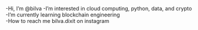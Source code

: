 -Hi, I’m @bilva
-I’m interested in cloud computing, python, data, and crypto
-I’m currently learning blockchain engineering  
-How to reach me bilva.dixit on instagram

<!---
bilvad/bilvad is a ✨ special ✨ repository because its `README.md` (this file) appears on your GitHub profile.
You can click the Preview link to take a look at your changes.
--->
